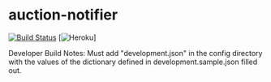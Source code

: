 # auction-notifier

[![Build Status](https://travis-ci.org/dellinger/auction-notifier-node.svg)](https://travis-ci.org/dellinger/auction-notifier-node)
[![Heroku](https://heroku-badge.herokuapp.com/?app=auction-house-notifier-server)]


Developer Build Notes:
Must add "development.json" in the config directory with the values of the dictionary defined in development.sample.json filled out.
